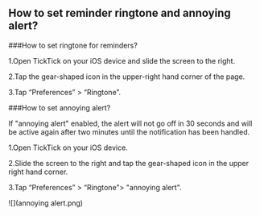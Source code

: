 ## How to set reminder ringtone and annoying alert?
###How to set ringtone for reminders?

1.Open TickTick on your iOS device and slide the screen to the right.

2.Tap the gear-shaped icon in the upper-right hand corner of the page. 

3.Tap “Preferences” > “Ringtone”. 

###How to set annoying alert?

If "annoying alert" enabled, the alert will not go off in 30 seconds and will be active again after two minutes until the notification has been handled.

1.Open TickTick on your iOS device.

2.Slide the screen to the right and tap the gear-shaped icon in the upper right hand corner.

3.Tap “Preferences” > “Ringtone"> "annoying alert".

![](annoying alert.png)




